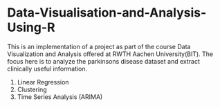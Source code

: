 # Data-Visualisation-and-Analysis-Using-R
This is an implementation of a project as part of the course Data Visualization and Analysis offered at RWTH Aachen University(BIT). 
The focus here is to analyze the parkinsons disease dataset and extract clinically useful information.

1. Linear Regression
2. Clustering
3. Time Series Analysis (ARIMA)

